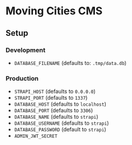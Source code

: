 # Moving Cities CMS

## Setup

### Development

- `DATABASE_FILENAME` (defaults to: `.tmp/data.db`)

### Production

- `STRAPI_HOST` (defaults to `0.0.0.0`)
- `STRAPI_PORT` (defaults to `1337`)
- `DATABASE_HOST` (defaults to `localhost`)
- `DATABASE_PORT` (defaults to `3306`)
- `DATABASE_NAME` (defaults to `strapi`)
- `DATABASE_USERNAME` (defaults to `strapi`)
- `DATABASE_PASSWORD` (default to `strapi`)
- `ADMIN_JWT_SECRET`
